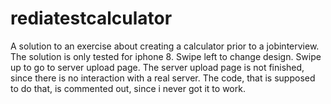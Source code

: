 # rediatestcalculator
A solution to an exercise about creating a calculator prior to a jobinterview. The solution is only tested for iphone 8. Swipe left to change design. Swipe up to go to server upload page. The server upload page is not finished, since there is no interaction with a real server. The code, that is supposed to do that, is commented out, since i never got it to work.
